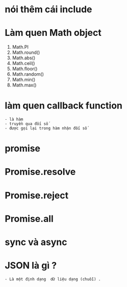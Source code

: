 # nói thêm cái include

# Làm quen Math object

1. Math.PI
2. Math.round()
3. Math.abs()
4. Math.ceil()
5. Math.floor()
6. Math.random()
7. Math.min()
8. Math.max()

# làm quen callback function

    - là hàm
    - truyền qua đối số
    - được gọi lại trong hàm nhận đối số




# promise

# Promise.resolve

# Promise.reject

# Promise.all

# sync và async

# JSON là gì ?

    - Là một định dạng  dữ liệu dạng (chuỗi) .

